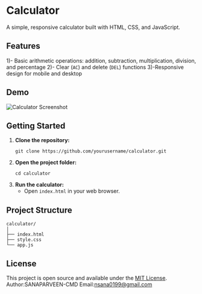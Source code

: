 # Calculator
A simple, responsive calculator built with HTML, CSS, and JavaScript.
## Features

1)- Basic arithmetic operations: addition, subtraction, multiplication, division, and percentage
2)- Clear (`AC`) and delete (`DEL`) functions
3)-Responsive design for mobile and desktop
## Demo
![Calculator Screenshot](screenshot.png) <!-- Add a screenshot if available -->
## Getting Started
1. **Clone the repository:**
   ```
   git clone https://github.com/yourusername/calculator.git
   ```
2. **Open the project folder:**
   ```
   cd calculator
   ```
3. **Run the calculator:**
   - Open `index.html` in your web browser.

## Project Structure

```
calculator/
│
├── index.html
├── style.css
└── app.js
```
## License
This project is open source and available under the [MIT License](LICENSE).
Author:SANAPARVEEN-CMD
Email:nsana0199@gmail.com
